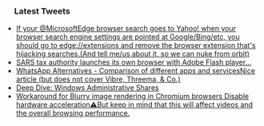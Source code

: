 <h3><a href="https://twitter.com/endi24"><img height=16 src="https://upload.wikimedia.org/wikipedia/sco/9/9f/Twitter_bird_logo_2012.svg"></a> Latest Tweets</h3>

<!-- BLOG-POST-LIST:START -->
- [If your @MicrosoftEdge browser search goes to Yahoo! when your browser search engine settings are pointed at Google/Bing/etc, you should go to edge://extensions and remove the browser extension that's hijacking searches.(And tell me/us about it, so we can nuke from orbit)](https://rss.app/articles/cb4e791f6f6d729c074351566bd3a7c508111d6e1a2dbbe2cee39055969266d3f70cea0d6addda6cfaa66b78dc1c079b60d16fe0c214)
- [SARS tax authority launches its own browser with Adobe Flash player...](https://rss.app/articles/cb4e791f6f6d729c074351566bd3a7c508111d6e1a31b6e890b6c809918773d2f150f40f6cdcda6dfba66378de100f9261d16ce2c1)
- [WhatsApp Alternatives - Comparison of different apps and servicesNice article (but does not cover Vibre, Threema, & Co.)](https://rss.app/articles/cb4e791f6f6d729c074351566bd3a7c508111d6e3c14a1d5c7e18f3480917488f10ba4482c9bc169f0a76e79df13079a66d76ee1c61a7e15893a)
- [Deep Dive: Windows Administrative Shares](https://rss.app/articles/cb4e791f6f6d729c074351566bd3a7c508111d6e3b36a0e4c1f688089cb466c9e51ab7132a9c8f2cb6e1757cdc110b9068dd69e6c1137215833fc26a82cb)
- [Workaround for Blurry image rendering in Chromium browsers Disable hardware acceleration⚠️But keep in mind that this will affect videos and the overall browsing performance.](https://rss.app/articles/cb4e791f6f6d729c074351566bd3a7c508111d6e3c14a1d5c7e18f3480917488f10ba4482c9bc169f0a76e7edb1d0c9062d660e5cb137a178d39)
<!-- BLOG-POST-LIST:END -->
